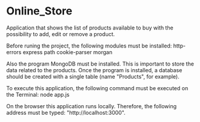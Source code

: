# Online_Store
Application that shows the list of products available to buy with the possibility to add, edit or remove a product. 

Before runing the project, the following modules must be installed:
    http-errors
    express
    path
    cookie-parser
    morgan
    
Also the program MongoDB must be installed. This is important to store the data related to the products.
Once the program is installed, a database should be created with a single table (name "Products", for example).
    

To execute this application, the following command must be executed on the Terminal: 
  node app.js
  
On the browser this application runs locally. Therefore, the following address must be typed: "http://localhost:3000".
